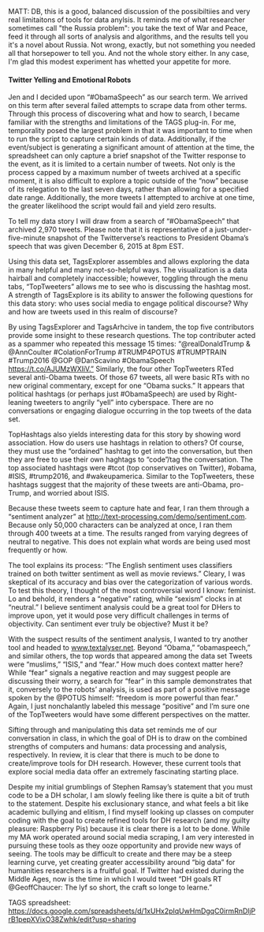 MATT: DB, this is a good, balanced discussion of the possibiltiies and very real limitaitons of tools for data anylsis. It reminds me of what researcher sometimes call "the Russia problem": you take the text of War and Peace, feed it through all sorts of analysis and algorithms, and the results tell you it's a novel about Russia. Not wrong, exactly, but not something you needed all that horsepower to tell you. And not the whole story either. In any case, I'm glad this modest experiment has whetted your appetite for more.


#### Twitter Yelling and Emotional Robots


Jen and I decided upon “#ObamaSpeech” as our search term. We arrived on this term after several failed attempts to scrape data from other terms. Through this process of discovering what and how to search, I became familiar with the strengths and limitations of the TAGS plug-in. For me, temporality posed the largest problem in that it was important to time when to run the script to capture certain kinds of data. Additionally, if the event/subject is generating a significant amount of attention at the time, the spreadsheet can only capture a brief snapshot of the Twitter response to the event, as it is limited to a certain number of tweets. Not only is the process capped by a maximum number of tweets archived at a specific moment, it is also difficult to explore a topic outside of the “now” because of its relegation to the last seven days, rather than allowing for a specified date range. Additionally, the more tweets I attempted to archive at one time, the greater likelihood the script would fail and yield zero results.

To tell my data story I will draw from a search of “#ObamaSpeech” that archived 2,970 tweets. Please note that it is representative of a just-under-five-minute snapshot of the Twitterverse’s reactions to President Obama’s speech that was given December 6, 2015 at 8pm EST.

Using this data set, TagsExplorer assembles and allows exploring the data in many helpful and many not-so-helpful ways. The visualization is a data hairball and completely inaccessible; however, toggling through the menu tabs, “TopTweeters” allows me to see who is discussing the hashtag most. A strength of TagsExplore is its ability to answer the following questions for this data story: who uses social media to engage political discourse? Why and how are tweets used in this realm of discourse?

By using TagsExplorer and TagsArhcive in tandem, the top five contributors provide some insight to these research questions. The top contributer acted as a spammer who repeated this message 15 times: “@realDonaldTrump &amp; @AnnCoulter #ColationForTrump #TRUMP4POTUS #TRUMPTRAIN #Trump2016 @GOP @DanScavino #ObamaSpeech https://t.co/AJUMzWXliV.” Similarly, the four other TopTweeters RTed several anti-Obama tweets. Of those 67 tweets, all were basic RTs with no new original commentary, except for one “Obama sucks.” It appears that political hashtags (or perhaps just #ObamaSpeech) are used by Right-leaning tweeters to angrily “yell” into cyberspace. There are no conversations or engaging dialogue occurring in the top tweets of the data set.

TopHashtags also yields interesting data for this story by showing word association. How do users use hashtags in relation to others? Of course, they must use the “ordained” hashtag to get into the conversation, but then they are free to use their own haghtags to “code”/tag the conversation. The top associated hashtags were #tcot (top conservatives on Twitter), #obama, #ISIS, #trump2016, and #wakeupamerica. Similar to the TopTweeters, these hashtags suggest that the majority of these tweets are anti-Obama, pro-Trump, and worried about ISIS.

Because these tweets seem to capture hate and fear, I ran them through a “sentiment analyzer” at http://text-processing.com/demo/sentiment.com. Because only 50,000 characters can be analyzed at once, I ran them through 400 tweets at a time. The results ranged from varying degrees of neutral to negative. This does not explain what words are being used most frequently or how.

The tool explains its process: “The English sentiment uses classifiers trained on both twitter sentiment as well as movie reviews.” Cleary, I was skeptical of its accuracy and bias over the categorization of various words. To test this theory, I thought of the most controversial word I know: feminist. Lo and behold, it renders a “negative” rating, while “sexism” clocks in at “neutral.” I believe sentiment analysis could be a great tool for DHers to improve upon, yet it would pose very difficult challenges in terms of objectivity. Can sentiment ever truly be objective? Must it be?

With the suspect results of the sentiment analysis, I wanted to try another tool and headed to www.textalyser.net. Beyond “Obama,” “obamaspeech,” and similar others, the top words that appeared among the data set Tweets were “muslims,” “ISIS,” and “fear.” How much does context matter here? While “fear” signals a negative reaction and may suggest people are discussing their worry, a search for “fear” in this sample demonstrates that it, conversely to the robots’ analysis, is used as part of a positive message spoken by the @POTUS himself: “freedom is more powerful than fear.” Again, I just nonchalantly labeled this message “positive” and I’m sure one of the TopTweeters would have some different perspectives on the matter.

Sifting through and manipulating this data set reminds me of our conversation in class, in which the goal of DH is to draw on the combined strengths of computers and humans: data processing and analysis, respectively. In review, it is clear that there is much to be done to create/improve tools for DH research. However, these current tools that explore social media data offer an extremely fascinating starting place.

Despite my initial grumblings of Stephen Ramsay’s statement that you must code to be a DH scholar, I am slowly feeling like there is quite a bit of truth to the statement. Despite his exclusionary stance, and what feels a bit like academic bullying and elitism, I find myself looking up classes on computer coding with the goal to create refined tools for DH research (and my guilty pleasure: Raspberry Pis) because it is clear there is a lot to be done. While my MA work operated around social media scraping, I am very interested in pursuing these tools as they ooze opportunity and provide new ways of seeing. The tools may be difficult to create and there may be a steep learning curve, yet creating greater accessibility around “big data” for humanities researchers is a fruitful goal. If Twitter had existed during the Middle Ages, now is the time in which I would tweet “DH goals RT @GeoffChaucer: The lyf so short, the craft so longe to learne.”

TAGS spreadsheet: https://docs.google.com/spreadsheets/d/1xUHx2pIqUwHmDgqC0irmRnDljPrB1pepXVixO38Zwhk/edit?usp=sharing

